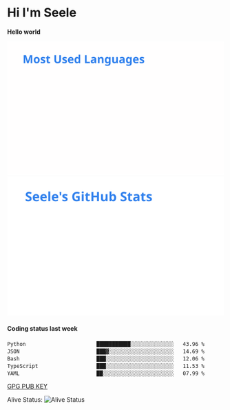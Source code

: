 <h1>Hi I'm Seele</h1>

<b>Hello world</b>

<img src='/assets/top-langs.svg' alt="Seele's github langs"> <img src='/assets/stats.svg' alt="Seele's github stats" >

<h4>Coding status last week </h4>

<!--START_SECTION:waka-->

```txt
Python                       ███████████░░░░░░░░░░░░░░   43.96 %
JSON                         ███▓░░░░░░░░░░░░░░░░░░░░░   14.69 %
Bash                         ███░░░░░░░░░░░░░░░░░░░░░░   12.06 %
TypeScript                   ███░░░░░░░░░░░░░░░░░░░░░░   11.53 %
YAML                         ██░░░░░░░░░░░░░░░░░░░░░░░   07.99 %
```

<!--END_SECTION:waka-->

[GPG PUB KEY](https://keys.openpgp.org/vks/v1/by-fingerprint/3FCE91BF5B9666B55B67213C4C57B7824A5B6680)

Alive Status: ![Alive Status](https://hc.dvd.moe/badge/60bc779b-9835-415f-9cb9-15fd9d/ZsLaAAbE.svg)
